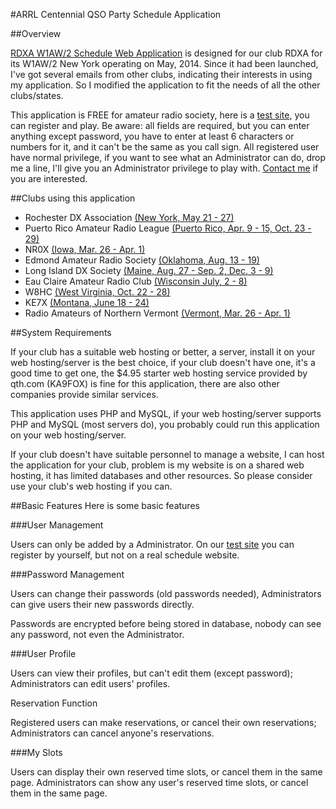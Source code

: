 #ARRL Centennial QSO Party Schedule Application

##Overview

[RDXA W1AW/2 Schedule Web Application](http://rdxa.com/w1aw-schedule) is designed for our club RDXA for its W1AW/2 New York operating on May, 2014. Since it had been launched, I've got several emails from other clubs, indicating their interests in using my application. So I modified the application to fit the needs of all the other clubs/states.

This application is FREE for amateur radio society, here is a [test site](http://www.n2iw.com/w1aw-test), you can register and play. Be aware: all fields are required, but you can enter anything except password, you have to enter at least 6 characters or numbers for it, and it can't be the same as you call sign. All registered user have normal privilege, if you want to see what an Administrator can do, drop me a line, I'll give you an Administrator privilege to play with. [Contact me](http://www.n2iw.com/contact.php) if you are interested.

##Clubs using this application

- Rochester DX Association [(New York, May 21 - 27)](http://rdxa.com/w1aw-schedule)
- Puerto Rico Amateur Radio League [(Puerto Rico, Apr. 9 - 15, Oct. 23 - 29)](http://n2iw.com/prarl)
- NR0X [(Iowa, Mar. 26 - Apr. 1)](http://nr0x.org/w1aw-schedule)
- Edmond Amateur Radio Society [(Oklahoma, Aug. 13 - 19)](http://k5eok.org/w1aw-schedule)
- Long Island DX Society [(Maine, Aug. 27 - Sep. 2, Dec. 3 - 9)](http://n2iw.com/lidxs)
- Eau Claire Amateur Radio Club [(Wisconsin July, 2 - 8)](http://ecarc.org/w1aw-schedule)
- W8HC [(West Virginia, Oct. 22 - 28)](http://w8tn.com/w1aw-8/)
- KE7X [(Montana, June 18 - 24)](http://w1awinmontana.org/scheduler)
- Radio Amateurs of Northern Vermont [(Vermont, Mar. 26 - Apr. 1)](http://www.hamclass.net/w1aw-schedule)

##System Requirements

If your club has a suitable web hosting or better, a server, install it on your web hosting/server is the best choice, if your club doesn't have one, it's a good time to get one, the $4.95 starter web hosting service provided by qth.com (KA9FOX) is fine for this application, there are also other companies provide similar services.

This application uses PHP and MySQL, if your web hosting/server supports PHP and MySQL (most servers do), you probably could run this application on your web hosting/server.

If your club doesn't have suitable personnel to manage a website, I can host the application for your club, problem is my website is on a shared web hosting, it has limited databases and other resources. So please consider use your club's web hosting if you can.

##Basic Features
Here is some basic features

###User Management

Users can only be added by a Administrator. On our [test site](http://www.n2iw.com/w1aw-test) you can register by yourself, but not on a real schedule website.

###Password Management

Users can change their passwords (old passwords needed), Administrators can give users their new passwords directly.

Passwords are encrypted before being stored in database, nobody can see any password, not even the Administrator.

###User Profile

Users can view their profiles, but can't edit them (except password); Administrators can edit users' profiles.

Reservation Function

Registered users can make reservations, or cancel their own reservations; Administrators can cancel anyone's reservations.

###My Slots

Users can display their own reserved time slots, or cancel them in the same page. Administrators can show any user's reserved time slots, or cancel them in the same page.
